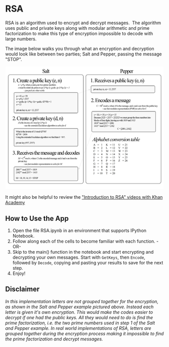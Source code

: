 # RSA
RSA is an algorithm used to encrypt and decrypt messages.  The algorithm uses public and private keys along with modular arithmetic and prime factorization to make this type of encryption impossible to decode with large numbers. 

The image below walks you through what an encryption and decryption would look like between two parties; Salt and Pepper, passing the message "STOP". 

![RSA INFO](RSA.png)

It might also be helpful to review the ["Introduction to RSA" videos with Khan Academy](https://www.khanacademy.org/computing/computer-science/cryptography/modern-crypt/v/intro-to-rsa-encryption)

## How to Use the App
1. Open the file RSA.ipynb in an environment that supports IPython Notebook.
2. Follow along each of the cells to become familiar with each function.  -OR-
3. Skip to the main() function in the notebook and start encrypting and decrypting your own messages.  Start with `GetKeys`, then `Encode`, followed by `Decode`, copying and pasting your results to save for the next step.
4. Enjoy!

## Disclaimer
_In this implementation letters are not grouped together for the encryption, as shown in the Salt and Pepper example pictured above.  Instead each letter is given it's own encryption.  This would make the codes easier to decrypt if one had the public keys.  All they would need to do is find the prime factorization, i.e. the two prime numbers used in step 1 of the Salt and Pepper example.  In real world implementations of RSA, letters are grouped together during the encryption process making it impossible to find the prime factorization and decrypt messages._